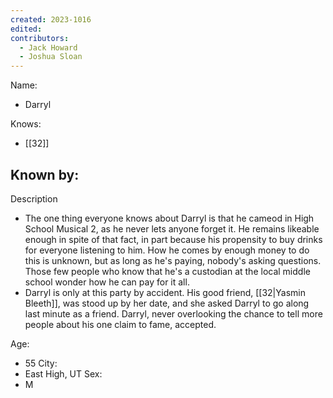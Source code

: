 ```yaml
---
created: 2023-1016
edited:
contributors:
  - Jack Howard
  - Joshua Sloan
---
```


Name:
- Darryl

Knows:
- [[32]]

Known by:
- 

Description
- The one thing everyone knows about Darryl is that he cameod in High School Musical 2, as he never lets anyone forget it. He remains likeable enough in spite of that fact, in part because his propensity to buy drinks for everyone listening to him. How he comes by enough money to do this is unknown, but as long as he's paying, nobody's asking questions. Those few people who know that he's a custodian at the local middle school wonder how he can pay for it all.
- Darryl is only at this party by accident. His good friend, [[32|Yasmin Bleeth]], was stood up by her date, and she asked Darryl to go along last minute as a friend. Darryl, never overlooking the chance to tell more people about his one claim to fame, accepted.

Age:
- 55
City:
- East High, UT
Sex:
- M


